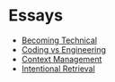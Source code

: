 # Essays

- [Becoming Technical](becoming_technical.html)
- [Coding vs Engineering](coding_vs_engineering.html)
- [Context Management](context_management.html)
- [Intentional Retrieval](intentional_retrieval.html)
